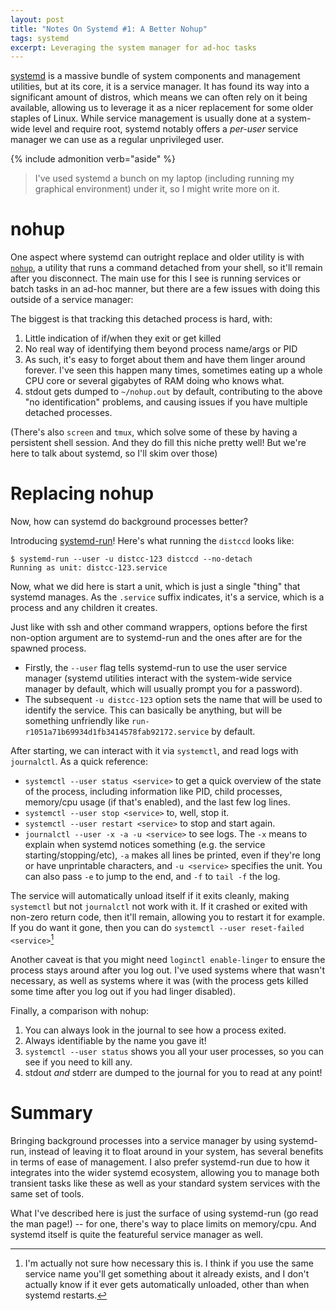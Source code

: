 ```yaml
---
layout: post
title: "Notes On Systemd #1: A Better Nohup"
tags: systemd
excerpt: Leveraging the system manager for ad-hoc tasks
---
```


[systemd] is a massive bundle of system components and management utilities, but at its core, it is a service manager.
It has found its way into a significant amount of distros, which means we can often rely on it being available, allowing us to leverage it as a nicer replacement for some older staples of Linux.
While service management is usually done at a system-wide level and require root, systemd notably offers a _per-user_ service manager we can use as a regular unprivileged user.

[systemd]: https://systemd.io/

{% include admonition verb="aside" %}
> I've used systemd a bunch on my laptop (including running my graphical environment) under it, so I might write more on it.

# nohup

One aspect where systemd can outright replace and older utility is with [`nohup`](https://en.wikipedia.org/wiki/Nohup), a utility that runs a command detached from your shell, so it'll remain after you disconnect.
The main use for this I see is running services or batch tasks in an ad-hoc manner, but there are a few issues with doing this outside of a service manager:

The biggest is that tracking this detached process is hard, with:

1. Little indication of if/when they exit or get killed
2. No real way of identifying them beyond process name/args or PID
3. As such, it's easy to forget about them and have them linger around forever.
   I've seen this happen many times, sometimes eating up a whole CPU core or several gigabytes of RAM doing who knows what.
4. stdout gets dumped to `~/nohup.out` by default, contributing to the above "no identification" problems, and causing issues if you have multiple detached processes.

(There's also `screen` and `tmux`, which solve some of these by having a persistent shell session.
And they do fill this niche pretty well!
But we're here to talk about systemd, so I'll skim over those)

# Replacing nohup

Now, how can systemd do background processes better?

Introducing [systemd-run](https://man.archlinux.org/man/systemd-run.1.en)!
Here's what running the `distccd` looks like:

```
$ systemd-run --user -u distcc-123 distccd --no-detach
Running as unit: distcc-123.service
```

Now, what we did here is start a unit, which is just a single "thing" that systemd manages.
As the `.service` suffix indicates, it's a service, which is a process and any children it creates.

Just like with ssh and other command wrappers, options before the first non-option argument are to systemd-run and the ones after are for the spawned process.

- Firstly, the `--user` flag tells systemd-run to use the user service manager (systemd utilities interact with the system-wide service manager by default, which will usually prompt you for a password).
- The subsequent `-u distcc-123` option sets the name that will be used to identify the service.
  This can basically be anything, but will be something unfriendly like `run-r1051a71b69934d1fb3414578fab92172.service` by default.

After starting, we can interact with it via `systemctl`, and read logs with `journalctl`.
As a quick reference:

- `systemctl --user status <service>` to get a quick overview of the state of the process, including information like PID, child processes, memory/cpu usage (if that's enabled), and the last few log lines.
- `systemctl --user stop <service>` to, well, stop it.
- `systemctl --user restart <service>` to stop and start again.
- `journalctl --user -x -a -u <service>` to see logs.
  The `-x` means to explain when systemd notices something (e.g. the service starting/stopping/etc), `-a` makes all lines be printed, even if they're long or have unprintable characters, and `-u <service>` specifies the unit.
  You can also pass `-e` to jump to the end, and `-f` to `tail -f` the log.

The service will automatically unload itself if it exits cleanly, making `systemctl` but not `journalctl` not work with it.
If it crashed or exited with non-zero return code, then it'll remain, allowing you to restart it for example.
If you do want it gone, then you can do `systemctl --user reset-failed <service>`[^reset-failed]

Another caveat is that you might need `loginctl enable-linger` to ensure the process stays around after you log out.
I've used systems where that wasn't necessary, as well as systems where it was (with the process gets killed some time after you log out if you had linger disabled).

[^reset-failed]: I'm actually not sure how necessary this is. I think if you use the same service name you'll get something about it already exists, and I don't actually know if it ever gets automatically unloaded, other than when systemd restarts.

Finally, a comparison with nohup:

1. You can always look in the journal to see how a process exited.
2. Always identifiable by the name you gave it!
3. `systemctl --user status` shows you all your user processes, so you can see if you need to kill any.
4. stdout _and_ stderr are dumped to the journal for you to read at any point!

# Summary

Bringing background processes into a service manager by using systemd-run, instead of leaving it to float around in your system, has several benefits in terms of ease of management.
I also prefer systemd-run due to how it integrates into the wider systemd ecosystem, allowing you to manage both transient tasks like these as well as your standard system services with the same set of tools.

What I've described here is just the surface of using systemd-run (go read the man page!) -- for one, there's way to place limits on memory/cpu.
And systemd itself is quite the featureful service manager as well.
